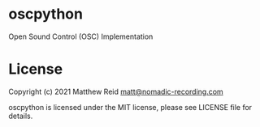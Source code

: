 # oscpython

Open Sound Control (OSC) Implementation

# License

Copyright (c) 2021 Matthew Reid <matt@nomadic-recording.com>

oscpython is licensed under the MIT license, please see LICENSE file for details.
